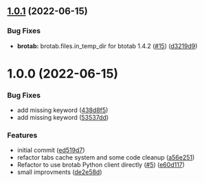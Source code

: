 ## [1.0.1](https://github.com/brpaz/ulauncher-brotab/compare/v1.0.0...v1.0.1) (2022-06-15)


### Bug Fixes

* **brotab:** brotab.files.in_temp_dir for btotab 1.4.2 ([#15](https://github.com/brpaz/ulauncher-brotab/issues/15)) ([d3219d9](https://github.com/brpaz/ulauncher-brotab/commit/d3219d90781ebd37540712bbda9b8ebee3f8cd27))

# 1.0.0 (2022-06-15)


### Bug Fixes

* add missing keyword ([438d8f5](https://github.com/brpaz/ulauncher-brotab/commit/438d8f549addbbc68cf116d74f11afd774c1c0ea))
* add missing keyword ([53537dd](https://github.com/brpaz/ulauncher-brotab/commit/53537ddd3fbabd101c2a7399ed672faa7880eac3))


### Features

* initial commit ([ed519d7](https://github.com/brpaz/ulauncher-brotab/commit/ed519d73746411e900b05cfe32807bedf73b18d3))
* refactor tabs cache system and some code cleanup ([a56e251](https://github.com/brpaz/ulauncher-brotab/commit/a56e251da0fb40fa657b0b7575809b2a7b363ec8))
* Refactor to use brotab Python client directly ([#5](https://github.com/brpaz/ulauncher-brotab/issues/5)) ([e60d117](https://github.com/brpaz/ulauncher-brotab/commit/e60d11770465f1ecb29b1ef458e02155a9d2c045))
* small improvments ([de2e58d](https://github.com/brpaz/ulauncher-brotab/commit/de2e58da681999104cae2d4adaddc90c3a7bb8f8))
